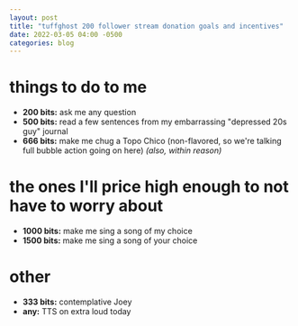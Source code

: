 ```yaml
---
layout: post
title: "tuffghost 200 follower stream donation goals and incentives"
date: 2022-03-05 04:00 -0500
categories: blog
---
```

# things to do to me
- **200 bits:** ask me any question
- **500 bits:** read a few sentences from my embarrassing "depressed 20s guy" journal
- **666 bits:** make me chug a Topo Chico (non-flavored, so we're talking full bubble action going on here)
_(also, within reason)_

# the ones I'll price high enough to not have to worry about
- **1000 bits:** make me sing a song of my choice
- **1500 bits:** make me sing a song of your choice

# other
- **333 bits:** contemplative Joey
- **any:** TTS on extra loud today